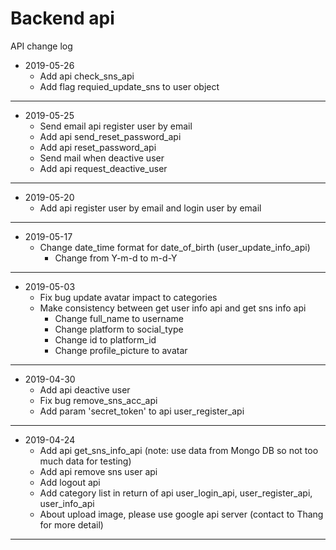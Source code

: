# Backend api
API change log
- 2019-05-26    
    - Add api check_sns_api
    - Add flag requied_update_sns to user object
             
------------------------------------------------------------------------------------------------------------
- 2019-05-25    
    - Send email api register user by email
    - Add api send_reset_password_api
    - Add api reset_password_api
    - Send mail when deactive user
    - Add api request_deactive_user
             
------------------------------------------------------------------------------------------------------------
- 2019-05-20    
    - Add api register user by email and login user by email         
------------------------------------------------------------------------------------------------------------
- 2019-05-17    
    - Change date_time format for date_of_birth (user_update_info_api)         
        + Change from Y-m-d to m-d-Y
------------------------------------------------------------------------------------------------------------
- 2019-05-03
    - Fix bug update avatar impact to categories
    - Make consistency between get user info api and get sns info api 
        + Change full_name to username
        + Change platform to social_type
        + Change id to platform_id
        + Change profile_picture to avatar
------------------------------------------------------------------------------------------------------------
- 2019-04-30
    - Add api deactive user
    - Fix bug remove_sns_acc_api    
    - Add param 'secret_token' to api user_register_api
------------------------------------------------------------------------------------------------------------
- 2019-04-24
    - Add api get_sns_info_api (note: use data from Mongo DB so not too much data for testing)
    - Add api remove sns user api
    - Add logout api
    - Add category list in return of api user_login_api, user_register_api, user_info_api
    - About upload image, please use google api server (contact to Thang for more detail) 
------------------------------------------------------------------------------------------------------------